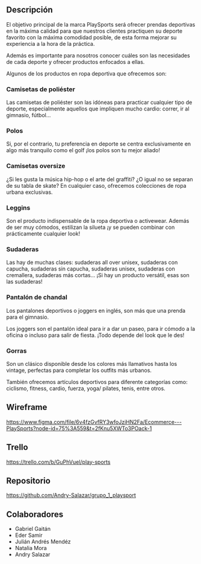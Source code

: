 ## Descripción

El objetivo principal de la marca PlaySports será ofrecer prendas deportivas en la máxima calidad para que nuestros clientes practiquen su deporte favorito con la máxima comodidad posible, de esta forma mejorar su experiencia a la hora de la práctica.

Además es importante para nosotros conocer cuáles son las necesidades de cada deporte y ofrecer productos enfocados a ellas.

Algunos de los productos en ropa deportiva que ofrecemos son:

### Camisetas de poliéster

Las camisetas de poliéster son las idóneas para practicar cualquier tipo de deporte, especialmente aquellos que impliquen mucho cardio: correr, ir al gimnasio, fútbol…

### Polos

Si, por el contrario, tu preferencia en deporte se centra exclusivamente en algo más tranquilo como el golf ¡los polos son tu mejor aliado!

### Camisetas oversize

¿Si les gusta la música hip-hop o el arte del graffiti? ¿O igual no se separan de su tabla de skate? En cualquier caso, ofrecemos colecciones de ropa urbana exclusivas.

### Leggins

Son el producto indispensable de la ropa deportiva o activewear. Además de ser muy cómodos, estilizan la silueta ¡y se pueden combinar con prácticamente cualquier look!

### Sudaderas

Las hay de muchas clases: sudaderas all over unisex, sudaderas con capucha, sudaderas sin capucha, sudaderas unisex, sudaderas con cremallera, sudaderas más cortas… ¡Si hay un producto versátil, esas son las sudaderas!

### Pantalón de chandal

Los pantalones deportivos o joggers en inglés, son más que una prenda para el gimnasio.

Los joggers son el pantalón ideal para ir a dar un paseo, para ir cómodo a la oficina o incluso para salir de fiesta. ¡Todo depende del look que le des!

### Gorras

Son un clásico disponible desde los colores más llamativos hasta los vintage, perfectas para completar los outfits más urbanos.

También ofrecemos artículos deportivos para diferente categorías como:
ciclismo, fitness, cardio, fuerza, yoga/ pilates, tenis, entre otros.

## Wireframe

https://www.figma.com/file/6v4fzGvfRY3wfoJziHN2Fa/Ecommerce---PlaySports?node-id=75%3A559&t=2fKnu5XWTo3POack-1

## Trello

https://trello.com/b/GuPhVuel/play-sports

## Repositorio

https://github.com/Andry-Salazar/grupo_1_playsport

## Colaboradores

- Gabriel Gaitán
- Eder Samir
- Julián Andrés Mendéz
- Natalia Mora
- Andry Salazar
